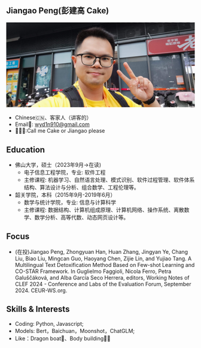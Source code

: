   ## Jiangao Peng(彭建高 Cake)
![alt text](image.png)
- Chinese🇨🇳、客家人（讲客的）
- Email📮: wyd1n910@gmail.com
- 👨🏻📢:Call me Cake or Jiangao please
## Education  
- 佛山大学，硕士（2023年9月->在读)
  - 电子信息工程学院，专业: 软件工程  
  - 主修课程: 机器学习、自然语言处理、模式识别、软件过程管理、软件体系结构、算法设计与分析、组合数学、工程伦理等。  
- 韶关学院，本科（2015年9月-2019年6月）
  - 数学与统计学院，专业: 信息与计算科学  
  - 主修课程: 数据结构、计算机组成原理、计算机网络、操作系统、离散数学、数学分析、高等代数、动态网页设计等。  
  
## Focus  
  
- (在投)Jiangao Peng, Zhongyuan Han, Huan Zhang, Jingyan Ye, Chang Liu, Biao Liu, Mingcan Guo, Haoyang Chen, Zijie Lin, and Yujiao Tang. A Multilingual Text Detoxification Method Based on Few-shot Learning and CO-STAR Framework. In Guglielmo Faggioli, Nicola Ferro, Petra Galuščáková, and Alba García Seco Herrera, editors, Working Notes of CLEF 2024 - Conference and Labs of the Evaluation Forum, September 2024. CEUR-WS.org.


## Skills & Interests  
- Coding: Python, Javascript;  
- Models: Bert，Baichuan，Moonshot，ChatGLM;  
- Like：Dragon boat🐲、Body building💪🏻